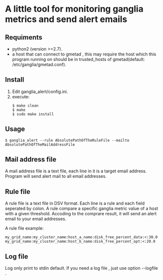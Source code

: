 # A little tool for monitoring ganglia metrics and send alert emails

## Requiments

- python2 (version >=2.7).
- a host that can connect to gmetad , this may require the host which this program running on should be in trusted_hosts of gmetad(default: /etc/ganglia/gmetad.conf).

## Install

1. Edit ganglia_alert/config.ini.
2. execute:
   ```shell
   $ make clean
   $ make
   $ sudo make install
   ```

## Usage

```shell
$ ganglia_alert --rule AbsolutePathOfTheRuleFile --mailto AbsolutePathOfTheMailAddressFile
```

## Mail address file

A mail address file is a text file, each line in it is a target email address. Program will send alert mail to all email addresses.

## Rule file

A rule file is a text file in DSV format. Each line is a rule and each field seperated by colon. A rule compare a specific ganglia metric value of a host with a given threshold. Accoding to the comprare result, it will send an alert email to your email addresses.

A rule file example:

```
my_grid_name:my_cluster_name:host_a_name:disk_free_percent_data:<:30.0
my_grid_name:my_cluster_name:host_b_name:disk_free_percent_opt:<:20.0
```

## Log file

Log only print to stdin default. If you need a log file , just use option --logfile .

